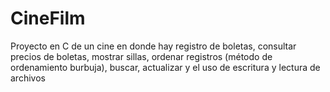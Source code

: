 # CineFilm
Proyecto en C de un cine en donde hay registro de boletas, consultar precios de boletas, mostrar sillas, ordenar registros (método de ordenamiento burbuja), buscar, actualizar y el uso de escritura y lectura de archivos
